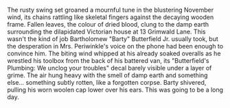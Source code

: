 The rusty swing set groaned a mournful tune in the blustering November wind, its chains rattling like skeletal fingers against the decaying wooden frame.  Fallen leaves, the colour of dried blood, clung to the damp earth surrounding the dilapidated Victorian house at 13 Grimwald Lane.  This wasn't the kind of job Bartholomew "Barty" Butterfield Jr. usually took, but the desperation in Mrs. Periwinkle's voice on the phone had been enough to convince him.  The biting wind whipped at his already soaked overalls as he wrestled his toolbox from the back of his battered van, its "Butterfield's Plumbing: We unclog your troubles" decal barely visible under a layer of grime. The air hung heavy with the smell of damp earth and something else… something subtly rotten, like a forgotten corpse.  Barty shivered, pulling his worn woolen cap lower over his ears. This was going to be a long day.
